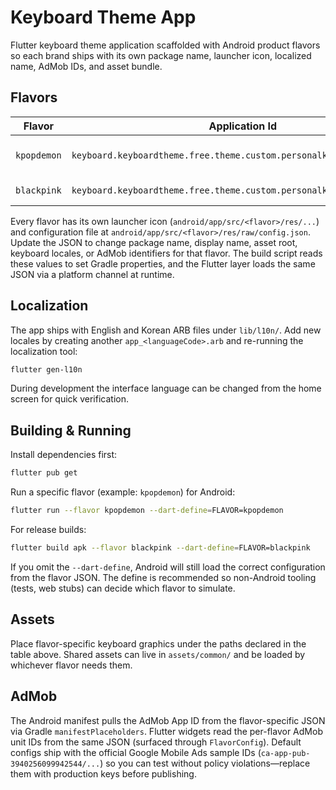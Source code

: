 # Keyboard Theme App

Flutter keyboard theme application scaffolded with Android product flavors so each brand ships with its own package name, launcher icon, localized name, AdMob IDs, and asset bundle.

## Flavors

| Flavor      | Application Id                                                                 | App Name               | Asset Root            |
| ----------- | ------------------------------------------------------------------------------- | ---------------------- | --------------------- |
| `kpopdemon` | `keyboard.keyboardtheme.free.theme.custom.personalkeyboard.kpopdemon`           | KPOP Demon Keyboard    | `assets/kpopdemon/`   |
| `blackpink` | `keyboard.keyboardtheme.free.theme.custom.personalkeyboard.blackpink`           | BLACKPINK Keyboard     | `assets/blackpink/`   |

Every flavor has its own launcher icon (`android/app/src/<flavor>/res/...`) and configuration file at `android/app/src/<flavor>/res/raw/config.json`. Update the JSON to change package name, display name, asset root, keyboard locales, or AdMob identifiers for that flavor. The build script reads these values to set Gradle properties, and the Flutter layer loads the same JSON via a platform channel at runtime.
## Localization

The app ships with English and Korean ARB files under `lib/l10n/`. Add new locales by creating another `app_<languageCode>.arb` and re-running the localization tool:

```bash
flutter gen-l10n
```

During development the interface language can be changed from the home screen for quick verification.

## Building & Running

Install dependencies first:

```bash
flutter pub get
```

Run a specific flavor (example: `kpopdemon`) for Android:

```bash
flutter run --flavor kpopdemon --dart-define=FLAVOR=kpopdemon
```

For release builds:

```bash
flutter build apk --flavor blackpink --dart-define=FLAVOR=blackpink
```

If you omit the `--dart-define`, Android will still load the correct configuration from the flavor JSON. The define is recommended so non-Android tooling (tests, web stubs) can decide which flavor to simulate.

## Assets

Place flavor-specific keyboard graphics under the paths declared in the table above. Shared assets can live in `assets/common/` and be loaded by whichever flavor needs them.

## AdMob

The Android manifest pulls the AdMob App ID from the flavor-specific JSON via Gradle `manifestPlaceholders`. Flutter widgets read the per-flavor AdMob unit IDs from the same JSON (surfaced through `FlavorConfig`). Default configs ship with the official Google Mobile Ads sample IDs (`ca-app-pub-3940256099942544/...`) so you can test without policy violations—replace them with production keys before publishing.
